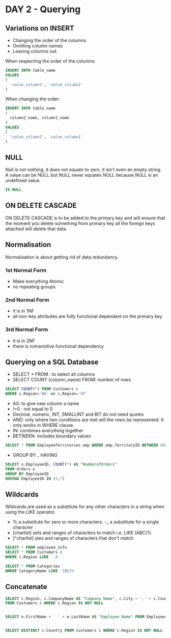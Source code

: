 # DAY 2 - Querying

## Variations on INSERT
- Changing the order of the columns
- Omitting column names
- Leaving columns out

When respecting the order of the columns:
```SQL
INSERT INTO table_name
VALUES
(
  'value_column1', 'value_column2'
)
```
When changing the order:
```SQL
INSERT INTO table_name
(
  column2_name, column1_name
)
VALUES
(
  'value_column2', 'value_column1'
)
```
## NULL

Null is not nothing, it does not equate to zero, it isn't even an empty string. A value can be NULL but NULL never equates NULL because NULL is an undefined value. 
```SQL
IS NULL
```
## ON DELETE CASCADE
ON DELETE CASCADE is to be added to the primary key and will ensure that the moment you delete something from primary key all the foreign keys attached will delete that data. 

## Normalisation
Normalisation is about getting rid of data redundancy.
### 1st Normal Form
- Make everything Atomic
- no repeating groups

### 2nd Normal Form
- it is in 1NF
- all non-key attributes are fully functional dependent on the primary key

### 3rd Normal Form
- it is in 2NF
- there is notransitive functional dependency

## Querying on a SQL Database
- SELECT * FROM : to select all columns
- SELECT COUNT (column_name) FROM: number of rows
```SQL
SELECT COUNT(*) FROM Customers c
WHERE c.Region='WA' or c.Region='SP'
```
- AS: to give new column a name
- !=0 : not equal to 0
- Decimal, numeric, INT, SMALLINT and BIT do not need quotes
- AND: only where two conditions are met will the rows be represented. It only works in WHERE clause. 
- IN: combines everything together
- BETWEEN: includes boundary values
```SQL
SELECT * FROM EmployeeTerritories emp WHERE emp.TerritoryID BETWEEN 06800 AND 09999
```
- GROUP BY _ HAVING
```SQL
SELECT o.EmployeeID, COUNT(*) AS "NumberofOrders"
FROM Orders o
GROUP BY EmployeeID
HAVING EmployeeID IN (5,7)
```

## Wildcards
Wildcards are used as a substitute for any other characters in a string when using the LIKE operator.
- % a substitute for zero or more characters.
-_ a substitute for a single character
- [charlist] sets and ranges of characters to match i.e. LIKE [ABC]%
- [^charlist] stes and ranges of characters that don't match

```SQL
SELECT * FROM employee_info
SELECT * FROM Customers c
WHERE c.Region LIKE '_A'

SELECT * FROM Categories
WHERE CategoryName LIKE '[BS]%'


```
## Concatenate
```SQL
SELECT c.Region, c.CompanyName AS "Company Name", c.City + ',' + c.Country "City"
FROM Customers c WHERE c.Region IS NOT NULL


SELECT e.FirstName + ' ' + e.LastName AS "Employee Name" FROM Employees e


SELECT DISTINCT c.Country FROM Customers c WHERE c.Region IS NOT NULL
